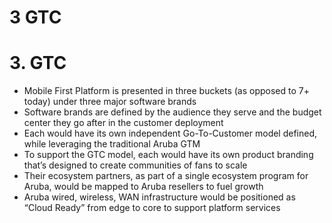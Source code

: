 # 3 GTC

# 3. GTC

- Mobile First Platform is presented in three buckets (as opposed to 7+ today) under three major software brands
- Software brands are defined by the audience they serve and the budget center they go after in the customer deployment
- Each would have its own independent Go-To-Customer model defined, while leveraging the traditional Aruba GTM
- To support the GTC model, each would have its own product branding that’s designed to create communities of fans to scale
- Their ecosystem partners, as part of a single ecosystem program for Aruba, would be mapped to Aruba resellers to fuel growth
- Aruba wired, wireless, WAN infrastructure would be positioned as “Cloud Ready” from edge to core to support platform services

